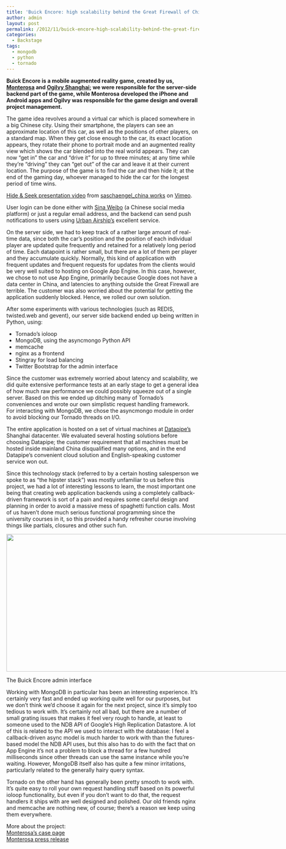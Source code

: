 ```yaml
---
title: 'Buick Encore: high scalability behind the Great Firewall of China'
author: admin
layout: post
permalink: /2012/11/buick-encore-high-scalability-behind-the-great-firewall-of-china/
categories:
  - Backstage
tags:
  - mongodb
  - python
  - tornado
---
```

**Buick Encore is a mobile augmented reality game, created by us, [Monterosa][1] and [Ogilvy Shanghai][2]; we were responsible for the server-side backend part of the game, while Monterosa developed the iPhone and Android apps and Ogilvy was responsible for the game design and overall project management.**

<!--more-->

The game idea revolves around a virtual car which is placed somewhere in a big Chinese city. Using their smartphone, the players can see an approximate location of this car, as well as the positions of other players, on a standard map. When they get close enough to the car, its exact location appears, they rotate their phone to portrait mode and an augmented reality view which shows the car blended into the real world appears. They can now &#8220;get in&#8221; the car and &#8220;drive it&#8221; for up to three minutes; at any time while they&#8217;re &#8220;driving&#8221; they can &#8220;get out&#8221; of the car and leave it at their current location. The purpose of the game is to find the car and then hide it; at the end of the gaming day, whoever managed to hide the car for the longest period of time wins.



[Hide & Seek presentation video][3] from [saschaengel_china works][4] on [Vimeo][5].

User login can be done either with [Sina Weibo][6] (a Chinese social media platform) or just a regular email address, and the backend can send push notifications to users using [Urban Airship&#8217;s][7] excellent service.

On the server side, we had to keep track of a rather large amount of real-time data, since both the car&#8217;s position and the position of each individual player are updated quite frequently and retained for a relatively long period of time. Each datapoint is rather small, but there are a lot of them per player and they accumulate quickly. Normally, this kind of application with frequent updates and frequent requests for updates from the clients would be very well suited to hosting on Google App Engine. In this case, however, we chose to not use App Engine, primarily because Google does not have a data center in China, and latencies to anything outside the Great Firewall are terrible. The customer was also worried about the potential for getting the application suddenly blocked. Hence, we rolled our own solution.

After some experiments with various technologies (such as REDIS, twisted.web and gevent), our server side backend ended up being written in Python, using:

*   Tornado&#8217;s ioloop
*   MongoDB, using the asyncmongo Python API
*   memcache
*   nginx as a frontend
*   Stingray for load balancing
*   Twitter Bootstrap for the admin interface

Since the customer was extremely worried about latency and scalability, we did quite extensive performance tests at an early stage to get a general idea of how much raw performance we could possibly squeeze out of a single server. Based on this we ended up ditching many of Tornado&#8217;s conveniences and wrote our own simplistic request handling framework. For interacting with MongoDB, we chose the asyncmongo module in order to avoid blocking our Tornado threads on I/O.

The entire application is hosted on a set of virtual machines at [Datapipe&#8217;s][8] Shanghai datacenter. We evaluated several hosting solutions before choosing Datapipe; the customer requirement that all machines must be hosted inside mainland China disqualified many options, and in the end Datapipe&#8217;s convenient cloud solution and English-speaking customer service won out.

Since this technology stack (referred to by a certain hosting salesperson we spoke to as &#8220;the hipster stack&#8221;) was mostly unfamiliar to us before this project, we had a lot of interesting lessons to learn, the most important one being that creating web application backends using a completely callback-driven framework is sort of a pain and requires some careful design and planning in order to avoid a massive mess of spaghetti function calls. Most of us haven&#8217;t done much serious functional programming since the university courses in it, so this provided a handy refresher course involving things like partials, closures and other such fun.

<div id="attachment_81" class="wp-caption aligncenter" style="width: 970px">
  <a href="http://blog.agigen.se/wp-content/uploads/2012/11/buick1.jpg"><img class="size-full wp-image-81" title="Buick Encore admin interface" alt="" src="http://blog.agigen.se/wp-content/uploads/2012/11/buick1.jpg" width="960" height="360" /></a><p class="wp-caption-text">
    The Buick Encore admin interface
  </p>
</div>

Working with MongoDB in particular has been an interesting experience. It&#8217;s certainly very fast and ended up working quite well for our purposes, but we don&#8217;t think we&#8217;d choose it again for the next project, since it&#8217;s simply too tedious to work with. It&#8217;s certainly not all bad, but there are a number of small grating issues that makes it feel very rough to handle, at least to someone used to the NDB API of Google&#8217;s High Replication Datastore. A lot of this is related to the API we used to interact with the database: I feel a callback-driven async model is much harder to work with than the futures-based model the NDB API uses, but this also has to do with the fact that on App Engine it&#8217;s not a problem to block a thread for a few hundred milliseconds since other threads can use the same instance while you&#8217;re waiting. However, MongoDB itself also has quite a few minor irritations, particularly related to the generally hairy query syntax.

Tornado on the other hand has generally been pretty smooth to work with. It&#8217;s quite easy to roll your own request handling stuff based on its powerful ioloop functionality, but even if you don&#8217;t want to do that, the request handlers it ships with are well designed and polished. Our old friends nginx and memcache are nothing new, of course; there&#8217;s a reason we keep using them everywhere.

More about the project:  
[Monterosa&#8217;s case page][9]  
[Monterosa press release][10]

 [1]: http://monterosa.se
 [2]: http://www.ogilvy.com/
 [3]: http://vimeo.com/49539651
 [4]: http://vimeo.com/user8087696
 [5]: http://vimeo.com
 [6]: http://www.weibo.com/
 [7]: http://urbanairship.com/
 [8]: http://www.datapipe.com/
 [9]: http://monterosa.se/work/buick-hide-and-seek/
 [10]: http://www.mynewsdesk.com/sg/pressroom/monterosa/pressrelease/view/buick-plays-hide-seek-in-china-800454